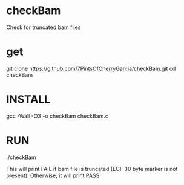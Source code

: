 # checkBam
Check for truncated bam files

# get
git clone https://github.com/7PintsOfCherryGarcia/checkBam.git
cd checkBam

# INSTALL
gcc -Wall -O3 -o checkBam checkBam.c

# RUN
./checkBam <bamfile>

This will print FAIL if bam file is truncated (EOF 30 byte marker is not present).
Otherwise, it will print PASS

